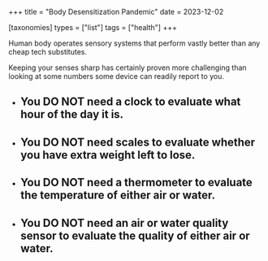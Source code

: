 +++
title = "Body Desensitization Pandemic"
date = 2023-12-02

[taxonomies]
types = ["list"]
tags = ["health"]
+++

Human body operates sensory systems that perform vastly better than any cheap tech substitutes.

<!-- more -->

Keeping your senses sharp has certainly proven more challenging than looking at some numbers some device can readily report to you.

- ## You **DO NOT** need a clock to evaluate what hour of the day it is.

- ## You **DO NOT** need scales to evaluate whether you have extra weight left to lose.

- ## You **DO NOT** need a thermometer to evaluate the temperature of either air or water.

- ## You **DO NOT** need an air or water quality sensor to evaluate the quality of either air or water.
